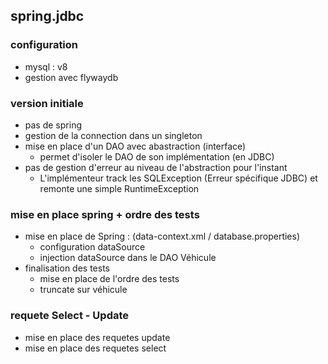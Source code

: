 ## spring.jdbc

### configuration
- mysql : v8
- gestion avec flywaydb

### version initiale
- pas de spring
- gestion de la connection dans un singleton
- mise en place d'un DAO avec abastraction (interface)
  - permet d'isoler le DAO de son implémentation (en JDBC)
- pas de gestion d'erreur au niveau de l'abstraction pour l'instant
  - L'implémenteur track les SQLException (Erreur spécifique JDBC)
    et remonte une simple RuntimeException


### mise en place spring + ordre des tests
- mise en place de Spring : (data-context.xml / database.properties)
  - configuration dataSource
  - injection dataSource dans le DAO Véhicule
- finalisation des tests
  - mise en place de l'ordre des tests
  - truncate sur véhicule

### requete Select - Update
- mise en place des requetes update
- mise en place des requetes select
